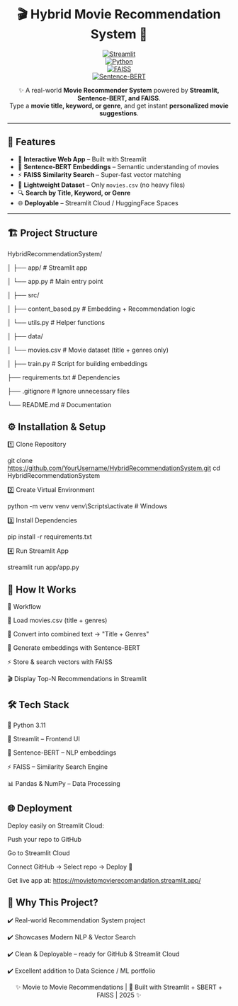 <div align="center">

# 🎬 Hybrid Movie Recommendation System 🍿  

[![Streamlit](https://img.shields.io/badge/Framework-Streamlit-red?logo=streamlit)](https://streamlit.io)  
[![Python](https://img.shields.io/badge/Python-3.11-blue?logo=python)](https://www.python.org/)  
[![FAISS](https://img.shields.io/badge/Search-FAISS-green)](https://github.com/facebookresearch/faiss)  
[![Sentence-BERT](https://img.shields.io/badge/Embeddings-SBERT-orange)](https://www.sbert.net/)  

✨ A real-world **Movie Recommender System** powered by **Streamlit, Sentence-BERT, and FAISS**.  
Type a **movie title, keyword, or genre**, and get instant **personalized movie suggestions**.  

</div>  

---

## 🚀 Features  

- 🎨 **Interactive Web App** – Built with Streamlit  
- 🧠 **Sentence-BERT Embeddings** – Semantic understanding of movies  
- ⚡ **FAISS Similarity Search** – Super-fast vector matching  
- 📂 **Lightweight Dataset** – Only `movies.csv` (no heavy files)  
- 🔍 **Search by Title, Keyword, or Genre**  
- 🌐 **Deployable** – Streamlit Cloud / HuggingFace Spaces  

---

## 🏗️ Project Structure  

HybridRecommendationSystem/

│
├── app/                  # Streamlit app

│   └── app.py            # Main entry point

│
├── src/         

│   ├── content_based.py  # Embedding + Recommendation logic

│   └── utils.py          # Helper functions

│
├── data/      

│   └── movies.csv        # Movie dataset (title + genres only)

│
├── train.py              # Script for building embeddings

├── requirements.txt      # Dependencies

├── .gitignore            # Ignore unnecessary files

└── README.md             # Documentation

## ⚙️ Installation & Setup

1️⃣ Clone Repository

git clone https://github.com/YourUsername/HybridRecommendationSystem.git
cd HybridRecommendationSystem

2️⃣ Create Virtual Environment

python -m venv venv
venv\Scripts\activate      # Windows  

3️⃣ Install Dependencies

pip install -r requirements.txt

4️⃣ Run Streamlit App

streamlit run app/app.py

## 🧠 How It Works

📌 Workflow

📝 Load movies.csv (title + genres)

🔡 Convert into combined text → "Title + Genres"

🧠 Generate embeddings with Sentence-BERT

⚡ Store & search vectors with FAISS

🎬 Display Top-N Recommendations in Streamlit

## 🛠️ Tech Stack

🐍 Python 3.11

🎨 Streamlit – Frontend UI

🧠 Sentence-BERT – NLP embeddings

⚡ FAISS – Similarity Search Engine

📊 Pandas & NumPy – Data Processing

## 🌐 Deployment

Deploy easily on Streamlit Cloud:

Push your repo to GitHub

Go to Streamlit Cloud

Connect GitHub → Select repo → Deploy 🚀

Get live app at: https://movietomovierecomandation.streamlit.app/

## 🎯 Why This Project?

✔️ Real-world Recommendation System project

✔️ Showcases Modern NLP & Vector Search

✔️ Clean & Deployable – ready for GitHub & Streamlit Cloud

✔️ Excellent addition to Data Science / ML portfolio

<div align="center">
✨ Movie to Movie Recommendations | 🚀 Built with Streamlit + SBERT + FAISS | 2025 ✨
</div> 








